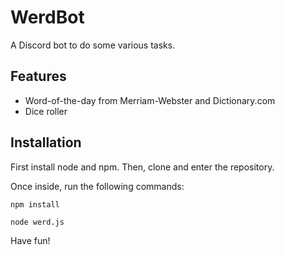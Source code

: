 # WerdBot

A Discord bot to do some various tasks.

## Features

* Word-of-the-day from Merriam-Webster and Dictionary.com
* Dice roller

## Installation

First install node and npm. Then, clone and enter the repository.

Once inside, run the following commands:

```
npm install

node werd.js
```

Have fun!
